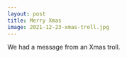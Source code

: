 ```yaml
---
layout: post
title: Merry Xmas
image: 2021-12-23-xmas-troll.jpg
---
```


We had a message from an Xmas troll.
